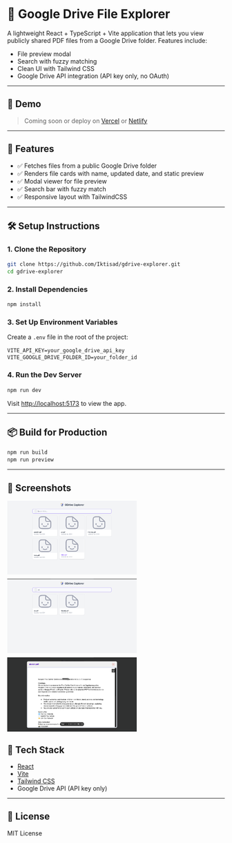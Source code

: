 # 📂 Google Drive File Explorer

A lightweight React + TypeScript + Vite application that lets you view publicly shared PDF files from a Google Drive folder. Features include:

- File preview modal
- Search with fuzzy matching
- Clean UI with Tailwind CSS
- Google Drive API integration (API key only, no OAuth)

---

## 🚀 Demo

> Coming soon or deploy on [Vercel](https://vercel.com/) or [Netlify](https://netlify.com/)

---

## 📁 Features

- ✅ Fetches files from a public Google Drive folder
- ✅ Renders file cards with name, updated date, and static preview
- ✅ Modal viewer for file preview
- ✅ Search bar with fuzzy match
- ✅ Responsive layout with TailwindCSS

---

## 🛠 Setup Instructions

### 1. Clone the Repository

```bash
git clone https://github.com/Iktisad/gdrive-explorer.git
cd gdrive-explorer
```

### 2. Install Dependencies

```bash
npm install
```

### 3. Set Up Environment Variables

Create a `.env` file in the root of the project:

```env
VITE_API_KEY=your_google_drive_api_key
VITE_GOOGLE_DRIVE_FOLDER_ID=your_folder_id
```

### 4. Run the Dev Server

```bash
npm run dev
```

Visit [http://localhost:5173](http://localhost:5173) to view the app.

---

## 📦 Build for Production

```bash
npm run build
npm run preview
```

---

## 📸 Screenshots

<div style="display: flex; gap: 10px; flex-wrap: wrap;">
  <img src="./docs/image_1.png" alt="Screenshot 1" width="300"/>
  <img src="./docs/image_2.png" alt="Screenshot 2" width="300"/>
  <img src="./docs/image_3.png" alt="Screenshot 3" width="300"/>
</div>

## 🧩 Tech Stack

- [React](https://reactjs.org/)
- [Vite](https://vitejs.dev/)
- [Tailwind CSS](https://tailwindcss.com/)
- Google Drive API (API key only)

---

## 📄 License

MIT License
